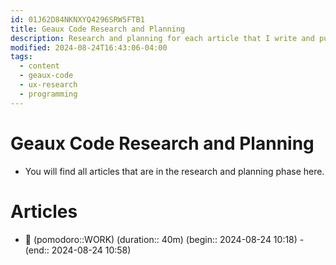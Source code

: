 ```yaml
---
id: 01J62D84NKNXYQ4296SRW5FTB1
title: Geaux Code Research and Planning
description: Research and planning for each article that I write and publish
modified: 2024-08-24T16:43:06-04:00
tags:
  - content
  - geaux-code
  - ux-research
  - programming
---
```

# Geaux Code Research and Planning
- You will find all articles that are in the research and planning phase here.

# Articles

- 🍅 (pomodoro::WORK) (duration:: 40m) (begin:: 2024-08-24 10:18) - (end:: 2024-08-24 10:58)